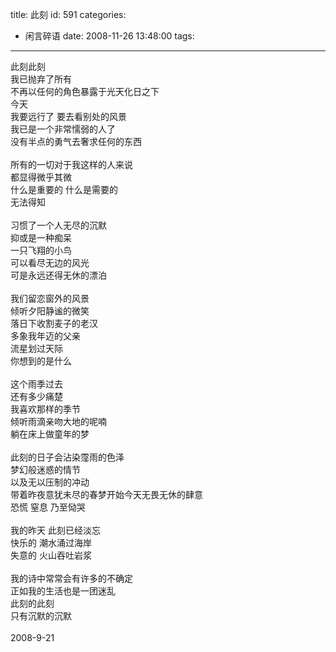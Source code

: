 title: 此刻
id: 591
categories:
  - 闲言碎语
date: 2008-11-26 13:48:00
tags:
---

此刻此刻
</br>我已抛弃了所有
</br>不再以任何的角色暴露于光天化日之下
</br>今天
</br>我要远行了 要去看别处的风景
</br>我已是一个非常懦弱的人了
</br>没有半点的勇气去奢求任何的东西
</br>
</br>所有的一切对于我这样的人来说
</br>都显得微乎其微
</br>什么是重要的 什么是需要的
</br>无法得知
</br>
</br>习惯了一个人无尽的沉默
</br>抑或是一种痴呆
</br>一只飞翔的小鸟
</br>可以看尽无边的风光
</br>可是永远还得无休的漂泊
</br>
</br>我们留恋窗外的风景
</br>倾听夕阳静谧的微笑
</br>落日下收割麦子的老汉
</br>多象我年迈的父亲
</br>流星划过天际
</br>你想到的是什么
</br>
</br>这个雨季过去
</br>还有多少痛楚
</br>我喜欢那样的季节
</br>倾听雨滴亲吻大地的呢喃
</br>躺在床上做童年的梦
</br>
</br>此刻的日子会沾染霪雨的色泽
</br>梦幻般迷惑的情节
</br>以及无以压制的冲动
</br>带着昨夜意犹未尽的春梦开始今天无畏无休的肆意
</br>恐慌 窒息 乃至恸哭
</br>
</br>我的昨天 此刻已经淡忘
</br>快乐的 潮水涌过海岸
</br>失意的 火山吞吐岩浆
</br>
</br>我的诗中常常会有许多的不确定
</br>正如我的生活也是一团迷乱
</br>此刻的此刻
</br>只有沉默的沉默
</br>
</br>2008-9-21